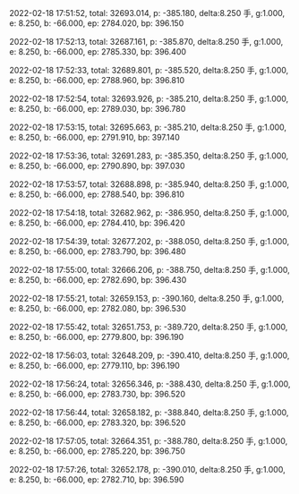 2022-02-18 17:51:52, total: 32693.014, p: -385.180, delta:8.250 手, g:1.000, e: 8.250, b: -66.000, ep: 2784.020, bp: 396.150

2022-02-18 17:52:13, total: 32687.161, p: -385.870, delta:8.250 手, g:1.000, e: 8.250, b: -66.000, ep: 2785.330, bp: 396.400

2022-02-18 17:52:33, total: 32689.801, p: -385.520, delta:8.250 手, g:1.000, e: 8.250, b: -66.000, ep: 2788.960, bp: 396.810

2022-02-18 17:52:54, total: 32693.926, p: -385.210, delta:8.250 手, g:1.000, e: 8.250, b: -66.000, ep: 2789.030, bp: 396.780

2022-02-18 17:53:15, total: 32695.663, p: -385.210, delta:8.250 手, g:1.000, e: 8.250, b: -66.000, ep: 2791.910, bp: 397.140

2022-02-18 17:53:36, total: 32691.283, p: -385.350, delta:8.250 手, g:1.000, e: 8.250, b: -66.000, ep: 2790.890, bp: 397.030

2022-02-18 17:53:57, total: 32688.898, p: -385.940, delta:8.250 手, g:1.000, e: 8.250, b: -66.000, ep: 2788.540, bp: 396.810

2022-02-18 17:54:18, total: 32682.962, p: -386.950, delta:8.250 手, g:1.000, e: 8.250, b: -66.000, ep: 2784.410, bp: 396.420

2022-02-18 17:54:39, total: 32677.202, p: -388.050, delta:8.250 手, g:1.000, e: 8.250, b: -66.000, ep: 2783.790, bp: 396.480

2022-02-18 17:55:00, total: 32666.206, p: -388.750, delta:8.250 手, g:1.000, e: 8.250, b: -66.000, ep: 2782.690, bp: 396.430

2022-02-18 17:55:21, total: 32659.153, p: -390.160, delta:8.250 手, g:1.000, e: 8.250, b: -66.000, ep: 2782.080, bp: 396.530

2022-02-18 17:55:42, total: 32651.753, p: -389.720, delta:8.250 手, g:1.000, e: 8.250, b: -66.000, ep: 2779.800, bp: 396.190

2022-02-18 17:56:03, total: 32648.209, p: -390.410, delta:8.250 手, g:1.000, e: 8.250, b: -66.000, ep: 2779.110, bp: 396.190

2022-02-18 17:56:24, total: 32656.346, p: -388.430, delta:8.250 手, g:1.000, e: 8.250, b: -66.000, ep: 2783.730, bp: 396.520

2022-02-18 17:56:44, total: 32658.182, p: -388.840, delta:8.250 手, g:1.000, e: 8.250, b: -66.000, ep: 2783.320, bp: 396.520

2022-02-18 17:57:05, total: 32664.351, p: -388.780, delta:8.250 手, g:1.000, e: 8.250, b: -66.000, ep: 2785.220, bp: 396.750

2022-02-18 17:57:26, total: 32652.178, p: -390.010, delta:8.250 手, g:1.000, e: 8.250, b: -66.000, ep: 2782.710, bp: 396.590